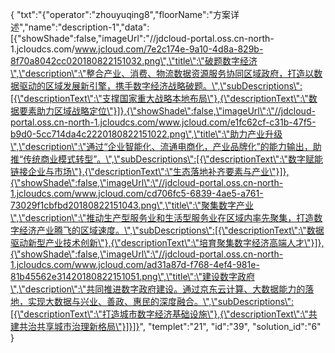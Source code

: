 {
	"txt":"{\"operator\":\"zhouyuqing8\",\"floorName\":\"方案详述\",\"name\":\"description-1\",\"data\":[{\"showShade\":false,\"imageUrl\":\"//jdcloud-portal.oss.cn-north-1.jcloudcs.com/www.jcloud.com/7e2c174e-9a10-4d8a-829b-8f70a8042cc020180822151032.png\",\"title\":\"破题数字经济\",\"description\":\"整合产业、消费、物流数据资源服务协同区域政府，打造以数据驱动的区域发展新引擎，携手数字经济战略破题。\",\"subDescriptions\":[{\"descriptionText\":\"支撑国家重大战略本地布局\"},{\"descriptionText\":\"数据要素助力区域战略定位\"}]},{\"showShade\":false,\"imageUrl\":\"//jdcloud-portal.oss.cn-north-1.jcloudcs.com/www.jcloud.com/e1fc62cf-c31b-47f5-b9d0-5cc714da4c2220180822151022.png\",\"title\":\"助力产业升级\",\"description\":\"通过“企业智能化、流通电商化，产业品牌化”的能力输出，助推“传统商业模式转型”。\",\"subDescriptions\":[{\"descriptionText\":\"数字赋能链接企业与市场\"},{\"descriptionText\":\"生态落地补齐要素与产业\"}]},{\"showShade\":false,\"imageUrl\":\"//jdcloud-portal.oss.cn-north-1.jcloudcs.com/www.jcloud.com/cd706fc5-6839-4ae5-a761-73029f1cbfbd20180822151043.png\",\"title\":\"聚集数字产业\",\"description\":\"推动生产型服务业和生活型服务业在区域内率先聚集，打造数字经济产业腾飞的区域速度。\",\"subDescriptions\":[{\"descriptionText\":\"数据驱动新型产业技术创新\"},{\"descriptionText\":\"培育聚集数字经济高端人才\"}]},{\"showShade\":false,\"imageUrl\":\"//jdcloud-portal.oss.cn-north-1.jcloudcs.com/www.jcloud.com/ad31a87d-f768-4ef4-981e-81b45562e31420180822151051.png\",\"title\":\"建设数字政府\",\"description\":\"共同推进数字政府建设。通过京东云计算、大数据能力的落地，实现大数据与兴业、善政、惠民的深度融合。\",\"subDescriptions\":[{\"descriptionText\":\"打造城市数字经济基础设施\"},{\"descriptionText\":\"共建共治共享城市治理新格局\"}]}]}",
	"templet":"21",
	"id":"39",
	"solution_id":"6"
}
